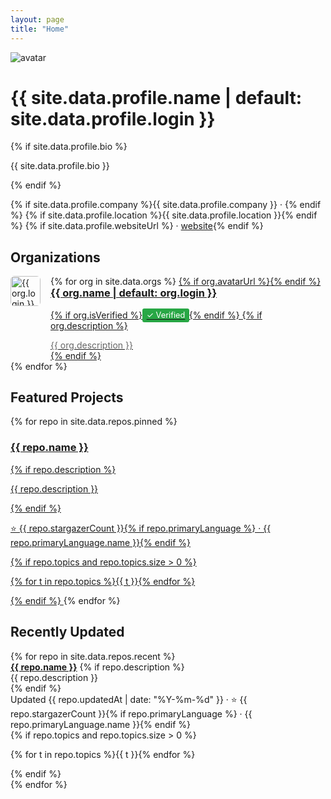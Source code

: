 ```yaml
---
layout: page
title: "Home"
---
```

  <!-- HERO -->
  <div class="hero">
    <img class="avatar" src="{{ site.data.profile.avatarUrl }}" alt="avatar">
    <div>
      <h1>{{ site.data.profile.name | default: site.data.profile.login }}</h1>
      {% if site.data.profile.bio %}<p class="muted">{{ site.data.profile.bio }}</p>{% endif %}
      <p class="muted">
        {% if site.data.profile.company %}{{ site.data.profile.company }} · {% endif %}
        {% if site.data.profile.location %}{{ site.data.profile.location }}{% endif %}
        {% if site.data.profile.websiteUrl %} · <a href="{{ site.data.profile.websiteUrl }}">website</a>{% endif %}
      </p>
    </div>
  </div>

  <section>
    <h2>Organizations</h2>
    <div class="org-grid">
    {% for org in site.data.orgs %}
      <a class="card" href="{{ org.url }}">
        {% if org.avatarUrl %}<img src="{{ org.avatarUrl }}" alt="{{ org.login }}" style="width: 48px; height: 48px; border-radius: 6px; float: left; margin-right: 1rem;">{% endif %}
        <div style="overflow: hidden;">
          <h3 style="margin-top: 0;">{{ org.name | default: org.login }}</h3>
          {% if org.isVerified %}<span style="background: #28a745; color: white; padding: 0.2rem 0.4rem; border-radius: 3px; font-size: 0.8rem;">✓ Verified</span>{% endif %}
          {% if org.description %}<p style="color: #666; margin-bottom: 0;">{{ org.description }}</p>{% endif %}
        </div>
      </a>
    {% endfor %}
    </div>
  </section>

  <section>
    <h2>Featured Projects</h2>
    <div class="project-grid">
    {% for repo in site.data.repos.pinned %}
      <a class="card" href="{{ repo.url }}">
        <h3>{{ repo.name }}</h3>
        {% if repo.description %}<p class="muted">{{ repo.description }}</p>{% endif %}
        <p class="tiny muted">
          ⭐ {{ repo.stargazerCount }}{% if repo.primaryLanguage %} · {{ repo.primaryLanguage.name }}{% endif %}
        </p>
        {% if repo.topics and repo.topics.size > 0 %}
          <p class="tags">
            {% for t in repo.topics %}<span class="tag">{{ t }}</span>{% endfor %}
          </p>
        {% endif %}
      </a>
    {% endfor %}
    </div>
  </section>

  <section>
    <h2>Recently Updated</h2>
    <div class="list">
    {% for repo in site.data.repos.recent %}
      <div class="list-item">
        <div>
          <a href="{{ repo.url }}"><strong>{{ repo.name }}</strong></a>
          {% if repo.description %}<div class="muted">{{ repo.description }}</div>{% endif %}
          <div class="tiny muted">
            Updated {{ repo.updatedAt | date: "%Y-%m-%d" }} · ⭐ {{ repo.stargazerCount }}{% if repo.primaryLanguage %} · {{ repo.primaryLanguage.name }}{% endif %}
          </div>
          {% if repo.topics and repo.topics.size > 0 %}
            <p class="tags">
              {% for t in repo.topics %}<span class="tag">{{ t }}</span>{% endfor %}
            </p>
          {% endif %}
        </div>
      </div>
    {% endfor %}
    </div>
  </section>
